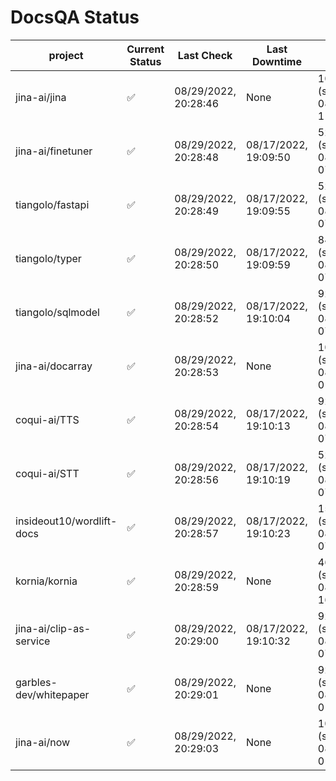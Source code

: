 # DocsQA Status

|         project         |Current Status|     Last Check     |   Last Downtime    |              % Uptime              |
|-------------------------|--------------|--------------------|--------------------|------------------------------------|
|jina-ai/jina             |✅            |08/29/2022, 20:28:46|None                |100.000 (since 08/29/2022, 11:24:14)|
|jina-ai/finetuner        |✅            |08/29/2022, 20:28:48|08/17/2022, 19:09:50|52.487 (since 08/15/2022, 07:09:42) |
|tiangolo/fastapi         |✅            |08/29/2022, 20:28:49|08/17/2022, 19:09:55|52.497 (since 08/15/2022, 07:09:42) |
|tiangolo/typer           |✅            |08/29/2022, 20:28:50|08/17/2022, 19:09:59|84.031 (since 08/15/2022, 07:09:42) |
|tiangolo/sqlmodel        |✅            |08/29/2022, 20:28:52|08/17/2022, 19:10:04|92.617 (since 08/15/2022, 07:09:42) |
|jina-ai/docarray         |✅            |08/29/2022, 20:28:53|None                |100.000 (since 08/24/2022, 01:39:12)|
|coqui-ai/TTS             |✅            |08/29/2022, 20:28:54|08/17/2022, 19:10:13|92.609 (since 08/15/2022, 07:09:42) |
|coqui-ai/STT             |✅            |08/29/2022, 20:28:56|08/17/2022, 19:10:19|52.499 (since 08/15/2022, 07:09:42) |
|insideout10/wordlift-docs|✅            |08/29/2022, 20:28:57|08/17/2022, 19:10:23|159.414 (since 08/15/2022, 07:09:42)|
|kornia/kornia            |✅            |08/29/2022, 20:28:59|None                |464.465 (since 08/23/2022, 16:11:04)|
|jina-ai/clip-as-service  |✅            |08/29/2022, 20:29:00|08/17/2022, 19:10:32|92.625 (since 08/15/2022, 07:09:42) |
|garbles-dev/whitepaper   |✅            |08/29/2022, 20:29:01|None                |92.850 (since 08/24/2022, 01:39:12) |
|jina-ai/now              |✅            |08/29/2022, 20:29:03|None                |100.000 (since 08/24/2022, 01:39:12)|
